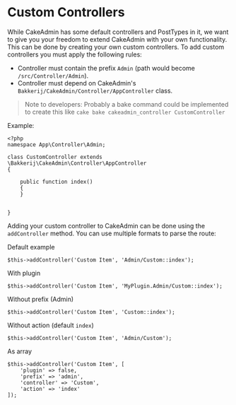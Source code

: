 Custom Controllers
==================

While CakeAdmin has some default controllers and PostTypes in it, we want to give you your freedom to extend CakeAdmin with your own functionality. This can be done
by creating your own custom controllers. To add custom controllers you must apply the following rules:

- Controller must contain the prefix `Admin` (path would become `/src/Controller/Admin`).
- Controller must depend on CakeAdmin's `Bakkerij/CakeAdmin/Controller/AppController` class.

> Note to developers: Probably a bake command could be implemented to create this like `cake bake cakeadmin_controller CustomController`

Example:

```
<?php
namespace App\Controller\Admin;

class CustomController extends \Bakkerij\CakeAdmin\Controller\AppController
{

    public function index()
    {
    }


}
```

Adding your custom controller to CakeAdmin can be done using the `addController` method. You can use multiple formats to parse the route:

Default example

```
$this->addController('Custom Item', 'Admin/Custom::index');
```

With plugin
 
```
$this->addController('Custom Item', 'MyPlugin.Admin/Custom::index');
```
 
Without prefix (Admin)
```
$this->addController('Custom Item', 'Custom::index');
```

Without action (default `index`)
 
```
$this->addController('Custom Item', 'Admin/Custom');
```

As array

```
$this->addController('Custom Item', [
    'plugin' => false,
    'prefix' => 'admin',
    'controller' => 'Custom',
    'action' => 'index'
]);
```